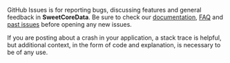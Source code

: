 GitHub Issues is for reporting bugs, discussing features and general feedback in **SweetCoreData**. Be sure to check our [documentation](http://cocoadocs.org/docsets/SweetCoreData), [FAQ](https://github.com/3lvis/SweetCoreData/blob/master/README.md#faq) and [past issues](https://github.com/3lvis/SweetCoreData/issues?state=closed) before opening any new issues.

If you are posting about a crash in your application, a stack trace is helpful, but additional context, in the form of code and explanation, is necessary to be of any use.


